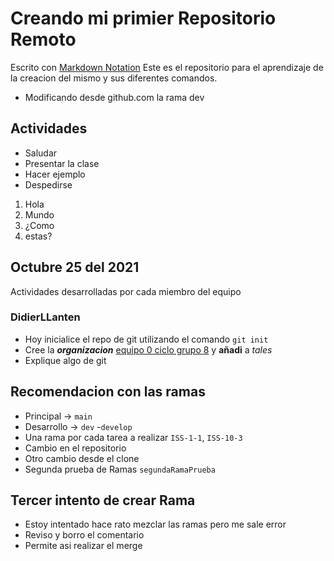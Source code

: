 # Creando mi primier Repositorio Remoto

Escrito con [Markdown Notation](https://www.markdownguide.org/basic-syntax/)
Este es el repositorio para el aprendizaje de la creacion 
del mismo y sus diferentes comandos.
- Modificando desde github.com la rama dev


## Actividades 

- Saludar
- Presentar la clase
- Hacer ejemplo
- Despedirse

1. Hola
2. Mundo
5. ¿Como
1. estas?

## Octubre 25 del 2021
Actividades desarrolladas por cada miembro del equipo 


### DidierLLanten

- Hoy inicialice el repo de git utilizando el comando `git init`
- Cree la ***organizacion*** [equipo 0 ciclo grupo 8](https://github.com/DidierLLanten) y **añadi** a _tales_
- Explique algo de git


## Recomendacion con las ramas
- Principal -> `main`
- Desarrollo -> `dev` -`develop`
- Una rama por cada tarea a realizar `ISS-1-1`, `ISS-10-3`
- Cambio en el repositorio
- Otro cambio desde el clone
- Segunda prueba de Ramas `segundaRamaPrueba`


## Tercer intento de crear Rama
- Estoy intentado hace rato mezclar las ramas pero me sale error
- Reviso y borro el comentario
- Permite asi realizar el merge
